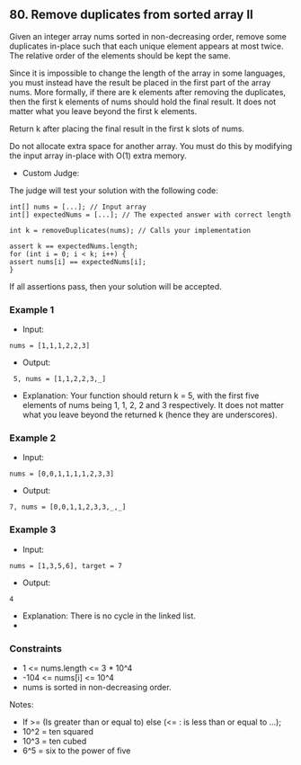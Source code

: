 ## 80. Remove duplicates from sorted array II
Given an integer array nums sorted in non-decreasing order, remove some duplicates in-place such that each unique element appears at most twice. The relative order of the elements should be kept the same.

Since it is impossible to change the length of the array in some languages, you must instead have the result be placed in the first part of the array nums. More formally, if there are k elements after removing the duplicates, then the first k elements of nums should hold the final result. It does not matter what you leave beyond the first k elements.

Return k after placing the final result in the first k slots of nums.

Do not allocate extra space for another array. You must do this by modifying the input array in-place with O(1) extra memory.

- Custom Judge:

The judge will test your solution with the following code:
```shell
int[] nums = [...]; // Input array
int[] expectedNums = [...]; // The expected answer with correct length

int k = removeDuplicates(nums); // Calls your implementation

assert k == expectedNums.length;
for (int i = 0; i < k; i++) {
assert nums[i] == expectedNums[i];
}
```

If all assertions pass, then your solution will be accepted.

### Example 1

- Input:

```
nums = [1,1,1,2,2,3]
```

- Output:

```shell
 5, nums = [1,1,2,2,3,_]
```

- Explanation: Your function should return k = 5, with the first five elements of nums being 1, 1, 2, 2 and 3 respectively. It does not matter what you leave beyond the returned k (hence they are underscores).
### Example 2

- Input:

```
nums = [0,0,1,1,1,1,2,3,3]

```

- Output:

```shell
7, nums = [0,0,1,1,2,3,3,_,_]
```

### Example 3

- Input:

```
nums = [1,3,5,6], target = 7
```

- Output:

```shell
4
```
- Explanation: There is no cycle in the linked list.
- 
### Constraints
- 1 <= nums.length <= 3 * 10^4
- -104 <= nums[i] <= 10^4
- nums is sorted in non-decreasing order.


Notes:

- If >= (Is greater than or equal to) else (<= : is less than or equal to ...);
- 10^2 = ten squared
- 10^3 = ten cubed
- 6^5 = six to the power of five
